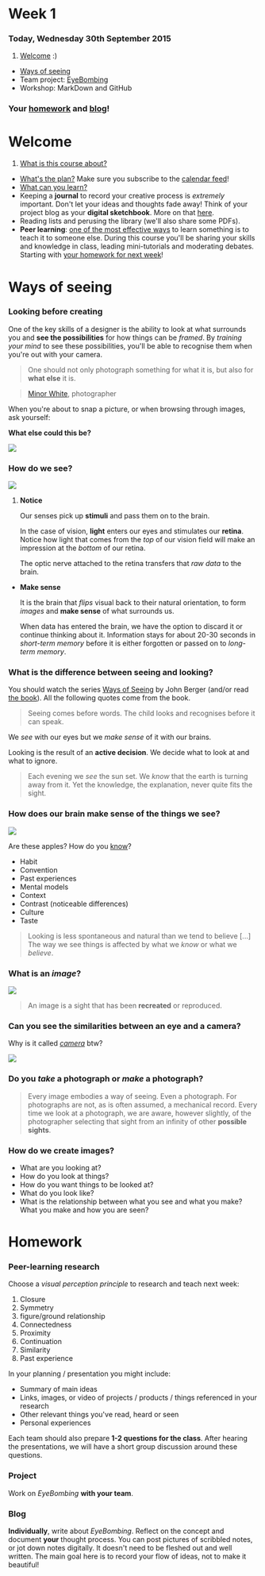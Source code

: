 # Week 1

### Today, Wednesday 30th September 2015

1. [Welcome](#welcome) :)
* [Ways of seeing](#ways-of-seeing)
* Team project: [EyeBombing](#team-project)  
* Workshop: MarkDown and GitHub

### Your [homework](#homework) and [blog](#blog)!

# Welcome

1. [What is this course about?](../../README.md)
* [What's the plan?](../../README.md#plan) Make sure you subscribe to the [calendar feed](https://www.google.com/calendar/ical/rave.ac.uk_agop0ff7kdgdc289jdrl5021gs%40group.calendar.google.com/public/basic.ics)! 
* [What can you learn?](../../README.md#learning-goals)
* Keeping a **journal** to record your creative process is *extremely* important. Don't let your ideas and thoughts fade away! Think of your project blog as your **digital sketchbook**. More on that [here](https://github.com/RavensbourneWebMedia/Blogging#why-blogging).
* Reading lists and perusing the library (we'll also share some PDFs).
* **Peer learning**: [one of the most effective ways](http://visible-learning.org/hattie-ranking-influences-effect-sizes-learning-achievement/hattie-ranking-teaching-effects/) to learn something is to teach it to someone else. During this course you'll be sharing your skills and knowledge in class, leading mini-tutorials and moderating debates. Starting with [your homework for next week](#peer-learning-research)! 


# Ways of seeing

### Looking before creating

One of the key skills of a designer is the ability to look at what surrounds you and **see the possibilities** for how things can be *framed*. By *training your mind* to see these possibilities, you'll be able to recognise them when you're out with your camera. 

> One should not only photograph something for what it is, but also for **what else** it is.

> [Minor White](https://en.wikipedia.org/wiki/Minor_White), photographer

When you're about to snap a picture, or when browsing through images, ask yourself: 

**What else could this be?**

[![](https://c1.staticflickr.com/1/635/21793377515_d56a624435_b.jpg)](https://www.flickr.com/photos/foilman/21793377515/in/pool-facesinplaces/)

### How do we see? 

![](assets/apple-eye.png)

<!--[The Stage Theory Model](https://en.wikipedia.org/wiki/Atkinson–Shiffrin_memory_model):-->

1. **Notice**   
	
	Our senses pick up **stimuli** and pass them on to the brain. 
	
	In the case of vision, **light** enters our eyes and stimulates our **retina**. Notice how light that comes from the *top* of our vision field will make an impression at the *bottom* of our retina.
	
	The optic nerve attached to the retina transfers that *raw data* to the brain.
	
* **Make sense**  
	
	It is the brain that *flips* visual back to their natural orientation, to form *images* and **make sense** of what surrounds us.
	
	When data has entered the brain, we have the option to discard it or continue thinking about it. Information stays for about 20-30 seconds in *short-term memory* before it is either forgotten or passed on to *long-term memory*.

### What is the difference between seeing and looking?
	
You should watch the series [Ways of Seeing](https://youtu.be/XShzabEv8bM?t=2m37s) by John Berger (and/or read [the book](https://en.wikipedia.org/wiki/Ways_of_Seeing)). All the following quotes come from the book.
	
> Seeing comes before words. The child looks and recognises before it can speak.

We *see* with our eyes but we *make sense* of it with our brains. 

Looking is the result of an **active decision**. We decide what to look at and what to ignore.

> Each evening we *see* the sun set. We *know* that the earth is turning away from it. Yet the knowledge, the explanation, never quite fits the sight. 

### How does our brain make sense of the things we see?

![](assets/apples-cranach.jpg)

Are these apples? How do you [know](http://courtauld.ac.uk/gallery/collection/paintings/renaissance/lucas-cranach-the-elder-adam-and-eve)?

* Habit
* Convention
* Past experiences
* Mental models
* Context
* Contrast (noticeable differences)
* Culture
* Taste

> Looking is less spontaneous and natural than we tend to believe [...] The way we see things is affected by what we *know* or what we *believe*.


<!-- > We never look at just one thing; we are always looking at the **relation between things and ourselves**. -->

<!-- > But there is also another sense in which seeing comes before words. It is seeing which establishes our place in the
surrounding world; we explain that world with words, but words can never undo the fact that we are surrounded by it. -->

### What is an *image*?

[![](assets/pipe-magritte.jpg)](https://en.wikipedia.org/wiki/The_Treachery_of_Images)

> An image is a sight that has been **recreated** or reproduced.
	
### Can you see the similarities between an eye and a camera?

Why is it called [*camera*](https://en.wikipedia.org/wiki/Camera_obscura) btw?

[![](assets/camera-obscura.png)](https://en.wikipedia.org/wiki/Camera_obscura)

<!--https://commons.wikimedia.org/wiki/File:Camera_obscura2.jpg#/media/File:Camera_obscura2.jpg-->

### Do you *take* a photograph or *make* a photograph?

> Every image embodies a way of seeing. Even a photograph. For photographs are not, as is often assumed, a mechanical record. Every time we look at a photograph, we are aware, however slightly, of the photographer selecting that sight from an infinity of other **possible sights**.

### How do we create images?

* What are you looking at?
* How do you look at things?
* How do you want things to be looked at?
* What do you look like?
* What is the relationship between what you see and what you make? What you make and how you are seen?





# Homework

### Peer-learning research

Choose a *visual perception principle* to research and teach next week:

1. Closure
2. Symmetry
3. figure/ground relationship
4. Connectedness 
5. Proximity
6. Continuation
7. Similarity
8. Past experience

<!-- 8 teams (~3 people each) -->

In your planning / presentation you might include:

* Summary of main ideas
* Links, images, or video of projects / products / things referenced in your research
* Other relevant things you've read, heard or seen
* Personal experiences

Each team should also prepare **1-2 questions for the class**. After hearing the presentations, we will have a short group discussion around these questions.


### Project 

Work on *EyeBombing* **with your team**.

### Blog 

**Individually**, write about *EyeBombing*. Reflect on the concept and document **your** thought process. You can post pictures of scribbled notes, or jot down notes digitally. It doesn't need to be fleshed out and well written. The main goal here is to record your flow of ideas, not to make it beautiful!

<!--
# TODO

- [ ] Workshop: MarkDown and GitHub
- [ ] How to document your progress (your blog as your online sketchbook / notebook)
-->